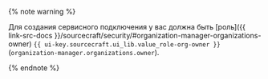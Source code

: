{% note warning %}

Для создания сервисного подключения у вас должна быть [роль]({{ link-src-docs }}/sourcecraft/security/#organization-manager-organizations-owner) `{{ ui-key.sourcecraft.ui_lib.value_role-org-owner }}` (`organization-manager.organizations.owner`).

{% endnote %}
